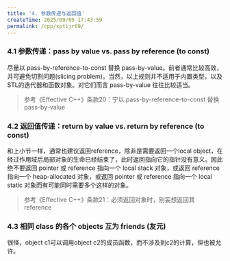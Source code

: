 ```yaml
---
title: '4. 参数传递与返回值'
createTime: 2025/09/05 17:43:59
permalink: /cpp/xptijr69/
---
```


### 4.1 参数传递：pass by value vs. pass by reference (to const)

尽量以 pass-by-reference-to-const 替换 pass-by-value。前者通常比较高效，并可避免切割问题(slicing problem)。当然，以上规则并不适用于内置类型，以及STL的迭代器和函数对象。对它们而言 pass-by-value 往往比较适当。

>参考《Effective C++》条款20：宁以 pass-by-reference-to-const 替换 pass-by-value

### 4.2 返回值传递：return by value vs. return by reference (to const)

和上小节一样，通常也建议返回reference，除非是需要返回一个local object，在经过作用域后局部对象的生命已经结束了，此时返回指向它的指针没有意义。因此绝不要返回 pointer 或 reference 指向一个 local stack 对象，或返回 reference 指向一个 heap-allocated 对象，或返回 pointer 或 reference 指向一个 local static 对象而有可能同时需要多个这样的对象。

>参考《Effective C++》条款21：必须返回对象时，别妄想返回其 reference

### 4.3 相同 class 的各个 objects 互为 friends (友元)

很怪，object c1可以调用object c2的成员函数，而不涉及到c2的计算，但也被允许。
